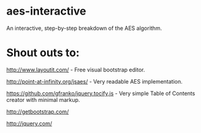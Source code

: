 # aes-interactive
An interactive, step-by-step breakdown of the AES algorithm. 


# Shout outs to:

http://www.layoutit.com/ - Free visual bootstrap editor.

http://point-at-infinity.org/jsaes/ - Very readable AES implementation.

https://github.com/gfranko/jquery.tocify.js - Very simple Table of Contents creator with minimal markup.

http://getbootstrap.com/

http://jquery.com/
